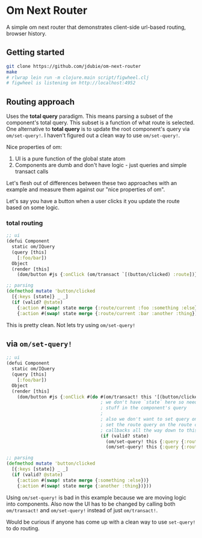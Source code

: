 # Om Next Router

A simple om next router that demonstrates client-side url-based routing, browser history.


## Getting started
```sh
git clone https://github.com/jdubie/om-next-router
make
# rlwrap lein run -m clojure.main script/figwheel.clj
# figwheel is listening on http://localhost:4952
```

## Routing approach

Uses the **total query** paradigm. This means parsing a subset of the component's 
total query. This subset is a function of what route is selected. One alternative to **total 
query** is to update the root component's query via `om/set-query!`. I haven't figured out a 
clean way to use `om/set-query!`.

Nice properties of om:

1. UI is a pure function of the global state atom
1. Components are dumb and don't have logic - just queries and simple transact calls

Let's flesh out of differences between these two approaches with an example and measure them 
against our "nice properties of om".

Let's say you have a button when a user clicks it you update the route based on some logic. 

### total routing
```clj
;; ui
(defui Component
  static om/IQuery
  (query [this]
    [:foo/bar])
  Object
  (render [this]
    (dom/button #js {:onClick (om/transact `[(button/clicked) :route])} "click me!"))

;; parsing
(defmethod mutate 'button/clicked
  [{:keys [state]} _ _]
  (if (valid? @state)
    {:action #(swap! state merge {:route/current :foo :something :else})}
    {:action #(swap! state merge {:route/current :bar :another :thing})}))
```

This is pretty clean. Not lets try using `om/set-query!`

## via `om/set-query!`
```clj
;; ui
(defui Component
  static om/IQuery
  (query [this]
    [:foo/bar])
  Object
  (render [this]
    (dom/button #js {:onClick #(do #(om/transact! this '[(button/clicked)])
                                   ; we don't have `state` here so need to include relevant 
                                   ; stuff in the component's query
                                   ;
                                   ; also we don't want to set query on `this` we probably want 
                                   ; set the route query on the route component so have to pass 
                                   ; callbacks all the way down to this component which is a pain
                                   (if (valid? state) 
                                     (om/set-query! this {:query {:route (route->query :foo)}}
                                     (om/set-query! this {:query {:route (route->query :bar)}}))}))

;; parsing
(defmethod mutate 'button/clicked
  [{:keys [state]} _ _]
  (if (valid? @state)
    {:action #(swap! state merge {:something :else})}
    {:action #(swap! state merge {:another :thing})}))

```

Using `om/set-query!` is bad in this example because we are moving logic into components. Also now
the UI has to be changed by calling both `om/transact!` and `om/set-query!`  instead of just 
`om/transact!`.

Would be curious if anyone has come up with a clean way to use `set-query!` to do routing.
